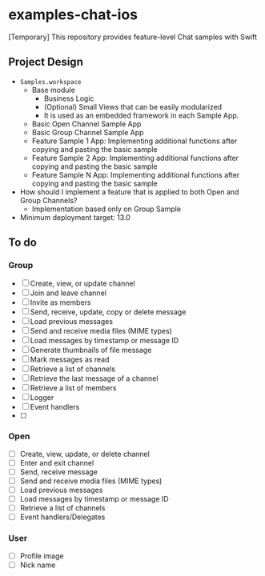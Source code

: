 # examples-chat-ios
[Temporary] This repository provides feature-level Chat samples with Swift

## Project Design
- `Samples.workspace`
    - Base module
        - Business Logic
        - (Optional) Small Views that can be easily modularized
        - It is used as an embedded framework in each Sample App.
    - Basic Open Channel Sample App
    - Basic Group Channel Sample App
    - Feature Sample 1 App: Implementing additional functions after copying and pasting the basic sample
    - Feature Sample 2 App: Implementing additional functions after copying and pasting the basic sample
    - Feature Sample N App: Implementing additional functions after copying and pasting the basic sample
- How should I implement a feature that is applied to both Open and Group Channels?
    - Implementation based only on Group Sample
- Minimum deployment target: 13.0

## To do

### Group
- [ ] Create, view, or update channel
- [ ] Join and leave channel
- [ ] Invite as members
- [ ] Send, receive, update, copy or delete message
- [ ] Load previous messages
- [ ] Send and receive media files (MIME types)
- [ ] Load messages by timestamp or message ID
- [ ] Generate thumbnails of file message
- [ ] Mark messages as read
- [ ] Retrieve a list of channels
- [ ] Retrieve the last message of a channel
- [ ] Retrieve a list of members
- [ ] Logger
- [ ] Event handlers
- [ ] 
### Open
- [ ] Create, view, update, or delete channel
- [ ] Enter and exit channel
- [ ] Send, receive message
- [ ] Send and receive media files (MIME types)
- [ ] Load previous messages
- [ ] Load messages by timestamp or message ID
- [ ] Retrieve a list of channels
- [ ] Event handlers/Delegates

### User
- [ ] Profile image
- [ ] Nick name

